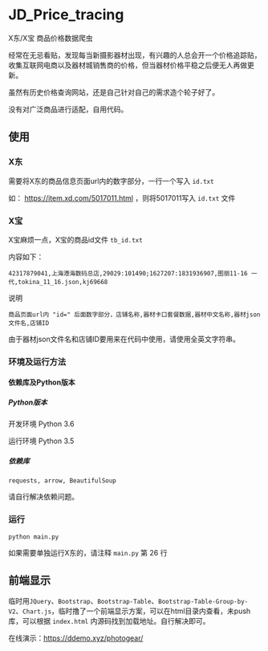 # JD_Price_tracing

X东/X宝 商品价格数据爬虫

经常在无忌看贴，发现每当新摄影器材出现，有兴趣的人总会开一个价格追踪贴，收集互联网电商以及器材城销售商的价格，但当器材价格平稳之后便无人再做更新。

虽然有历史价格查询网站，还是自己针对自己的需求造个轮子好了。

没有对广泛商品进行适配，自用代码。

## 使用

### X东

需要将X东的商品信息页面url内的数字部分，一行一个写入 `id.txt`

如： https://item.xd.com/5017011.html ，则将5017011写入 `id.txt` 文件

### X宝

X宝麻烦一点，X宝的商品id文件 `tb_id.txt`

内容如下：

```
42317879041,上海港海数码总店,29029:101490;1627207:1831936907,图丽11-16 一代,tokina_11_16.json,kj69668
```

说明

```
商品页面url内 "id=" 后面数字部分，店铺名称,器材卡口套餐数据,器材中文名称,器材json文件名,店铺ID
```

由于器材json文件名和店铺ID要用来在代码中使用，请使用全英文字符串。

### 环境及运行方法

#### 依赖库及Python版本

##### Python版本

开发环境 Python 3.6

运行环境 Python 3.5

##### 依赖库

```
requests, arrow, BeautifulSoup
```

请自行解决依赖问题。

### 运行

```
python main.py
```

如果需要单独运行X东的，请注释 `main.py` 第 26 行

## 前端显示

临时用`JQuery`、`Bootstrap`、`Bootstrap-Table`、`Bootstrap-Table-Group-by-V2`、`Chart.js`，临时撸了一个前端显示方案，可以在html目录内查看，未push库，可以根据 `index.html` 内源码找到加载地址。自行解决即可。

在线演示：https://ddemo.xyz/photogear/
